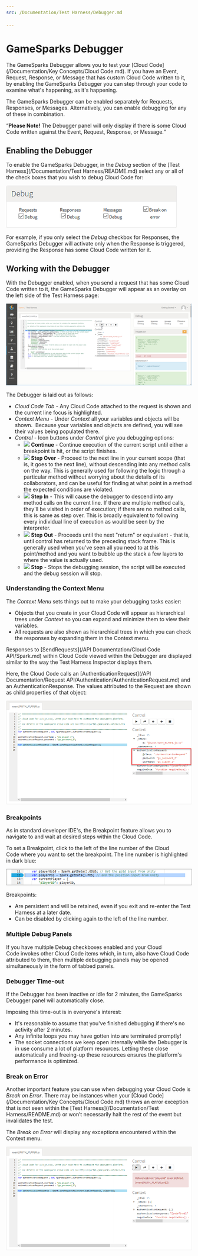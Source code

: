 ```yaml
---
src: /Documentation/Test Harness/Debugger.md

---
```


# GameSparks Debugger

The GameSparks Debugger allows you to test your [Cloud Code](/Documentation/Key Concepts/Cloud Code.md). If you have an Event, Request, Response, or Message that has custom Cloud Code written to it, by enabling the GameSparks Debugger you can step through your code to examine what's happening, as it's happening.

The GameSparks Debugger can be enabled separately for Requests, Responses, or Messages. Alternatively, you can enable debugging for any of these in combination.

<q>**Please Note!** The Debugger panel will only display if there is some Cloud Code written against the Event, Request, Response, or Message.</q>

## Enabling the Debugger

To enable the GameSparks Debugger, in the *Debug* section of the [Test Harness](/Documentation/Test Harness/README.md) select any or all of the check boxes that you wish to debug Cloud Code for:

![](img/GSDebugger/12.png)

For example, if you only select the *Debug* checkbox for Responses, the GameSparks Debugger will activate only when the Response is triggered, providing the Response has some Cloud Code written for it.

## Working with the Debugger

With the Debugger enabled, when you send a request that has some Cloud Code written to it, the GameSparks Debugger will appear as an overlay on the left side of the Test Harness page:

![](img/GSDebugger/13.png)

The Debugger is laid out as follows:
* *Cloud Code Tab* \- Any Cloud Code attached to the request is shown and the current line focus is highlighted.
* *Context Menu* \- Under *Context* all your variables and objects will be shown.  Because your variables and objects are defined, you will see their values being populated there.
* *Control* \- Icon buttons under *Control* give you debugging options:
  * ![](/img/icons/DBcontinueicon.png) **Continue** \- Continue execution of the current script until either a breakpoint is hit, or the script finishes.
  * ![](/img/icons/DBstepovericon.png) **Step Over** \- Proceed to the next line in your current scope (that is, it goes to the next line), without descending into any method calls on the way. This is generally used for following the logic through a particular method without worrying about the details of its collaborators, and can be useful for finding at what point in a method the expected conditions are violated.
  * ![](/img/icons/DBstepinicon.png) **Step In** \- This will cause the debugger to descend into any method calls on the current line. If there are multiple method calls, they'll be visited in order of execution; if there are no method calls, this is same as step over. This is broadly equivalent to following every individual line of execution as would be seen by the interpreter.
  * ![](/img/icons/DBstepouticon.png) **Step Out** \- Proceeds until the next "return" or equivalent - that is, until control has returned to the preceding stack frame. This is generally used when you've seen all you need to at this point/method and you want to bubble up the stack a few layers to where the value is actually used.
  * ![](/img/icons/DBstopicon.png) **Stop** \- Stops the debugging session, the script will be executed and the debug session will stop.

### Understanding the Context Menu

The *Context Menu* sets things out to make your debugging tasks easier:
* Objects that you create in your Cloud Code will appear as hierarchical trees under *Context* so you can expand and minimize them to view their variables.
* All requests are also shown as hierarchical trees in which you can check the responses by expanding them in the Context menu.

Responses to [SendRequests](/API Documentation/Cloud Code API/Spark.md) within Cloud Code viewed within the Debugger are displayed similar to the way the Test Harness Inspector displays them.

Here, the Cloud Code calls an [AuthenticationRequest](/API Documentation/Request API/Authentication/AuthenticationRequest.md) and an AuthenticationResponse. The values attributed to the Request are shown as child properties of that object:

![](img/GSDebugger/15.png)

### Breakpoints

As in standard developer IDE's, the Breakpoint feature allows you to navigate to and wait at desired steps within the Cloud Code.

To set a Breakpoint, click to the left of the line number of the Cloud Code where you want to set the breakpoint. The line number is highlighted in dark blue:

![](img/GSDebugger/16.png)

Breakpoints:
* Are persistent and will be retained, even if you exit and re-enter the Test Harness at a later date.
* Can be disabled by clicking again to the left of the line number.

### Multiple Debug Panels

If you have multiple Debug checkboxes enabled and your Cloud Code invokes other Cloud Code items which, in turn, also have Cloud Code attributed to them, then multiple debugging panels may be opened simultaneously in the form of tabbed panels.


### Debugger Time-out

If the Debugger has been inactive or idle for 2 minutes, the GameSparks Debugger panel will automatically close.

Imposing this time-out is in everyone's interest:
* It's reasonable to assume that you've finished debugging if there's no activity after 2 minutes.
* Any infinite loops you may have gotten into are terminated promptly!
* The socket connections we keep open internally while the Debugger is in use consume a lot of platform resources. Letting these close automatically and freeing-up these resources ensures the platform's performance is optimized.


### Break on Error

Another important feature you can use when debugging your Cloud Code is *Break on Error*. There may be instances when your [Cloud Code](/Documentation/Key Concepts/Cloud Code.md) throws an error exception that is not seen within the [Test Harness](/Documentation/Test Harness/README.md) or won’t necessarily halt the rest of the event but invalidates the test.

The *Break on Error* will display any exceptions encountered within the Context menu.

![](img/GSDebugger/17.png)
